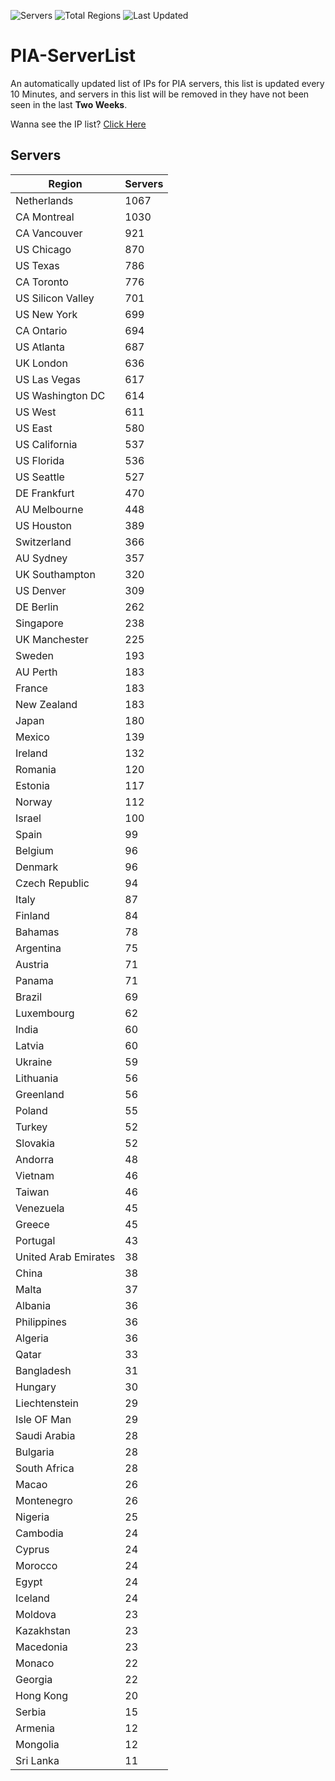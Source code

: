 ![Servers](https://img.shields.io/badge/Servers-20,457-darkgreen)
![Total Regions](https://img.shields.io/badge/Total_Regions-97-darkgreen)
![Last Updated](https://img.shields.io/badge/Last_Updated-June_14_2024_09:01_EDT-darkgreen)

# PIA-ServerList
An automatically updated list of IPs for PIA servers, this list is updated every 10 Minutes, and servers in this list will be removed in they have not been seen in the last **Two Weeks**.

Wanna see the IP list? [Click Here](./servers.json)

## Servers
| Region               | Servers |
|----------------------|---------|
| Netherlands | 1067 |
| CA Montreal | 1030 |
| CA Vancouver | 921 |
| US Chicago | 870 |
| US Texas | 786 |
| CA Toronto | 776 |
| US Silicon Valley | 701 |
| US New York | 699 |
| CA Ontario | 694 |
| US Atlanta | 687 |
| UK London | 636 |
| US Las Vegas | 617 |
| US Washington DC | 614 |
| US West | 611 |
| US East | 580 |
| US California | 537 |
| US Florida | 536 |
| US Seattle | 527 |
| DE Frankfurt | 470 |
| AU Melbourne | 448 |
| US Houston | 389 |
| Switzerland | 366 |
| AU Sydney | 357 |
| UK Southampton | 320 |
| US Denver | 309 |
| DE Berlin | 262 |
| Singapore | 238 |
| UK Manchester | 225 |
| Sweden | 193 |
| AU Perth | 183 |
| France | 183 |
| New Zealand | 183 |
| Japan | 180 |
| Mexico | 139 |
| Ireland | 132 |
| Romania | 120 |
| Estonia | 117 |
| Norway | 112 |
| Israel | 100 |
| Spain | 99 |
| Belgium | 96 |
| Denmark | 96 |
| Czech Republic | 94 |
| Italy | 87 |
| Finland | 84 |
| Bahamas | 78 |
| Argentina | 75 |
| Austria | 71 |
| Panama | 71 |
| Brazil | 69 |
| Luxembourg | 62 |
| India | 60 |
| Latvia | 60 |
| Ukraine | 59 |
| Lithuania | 56 |
| Greenland | 56 |
| Poland | 55 |
| Turkey | 52 |
| Slovakia | 52 |
| Andorra | 48 |
| Vietnam | 46 |
| Taiwan | 46 |
| Venezuela | 45 |
| Greece | 45 |
| Portugal | 43 |
| United Arab Emirates | 38 |
| China | 38 |
| Malta | 37 |
| Albania | 36 |
| Philippines | 36 |
| Algeria | 36 |
| Qatar | 33 |
| Bangladesh | 31 |
| Hungary | 30 |
| Liechtenstein | 29 |
| Isle OF Man | 29 |
| Saudi Arabia | 28 |
| Bulgaria | 28 |
| South Africa | 28 |
| Macao | 26 |
| Montenegro | 26 |
| Nigeria | 25 |
| Cambodia | 24 |
| Cyprus | 24 |
| Morocco | 24 |
| Egypt | 24 |
| Iceland | 24 |
| Moldova | 23 |
| Kazakhstan | 23 |
| Macedonia | 23 |
| Monaco | 22 |
| Georgia | 22 |
| Hong Kong | 20 |
| Serbia | 15 |
| Armenia | 12 |
| Mongolia | 12 |
| Sri Lanka | 11 |